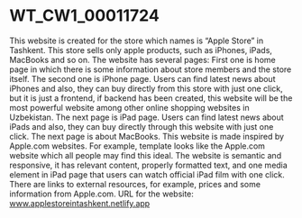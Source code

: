# WT_CW1_00011724
This website is created for the store which names is “Apple Store” in Tashkent. This store sells only apple products, such as iPhones, iPads, MacBooks and so on. The website has several pages: First one is home page in which there is some information about store members and the store itself. The second one is iPhone page. Users can find latest news about iPhones and also, they can buy directly from this store with just one click, but it is just a frontend, if backend has been created, this website will be the most powerful website among other online shopping websites in Uzbekistan. The next page is iPad page. Users can find latest news about iPads and also, they can buy directly through this website with just one click. The next page is about MacBooks. This website is made inspired by Apple.com websites. For example, template looks like the Apple.com website which all people may find this ideal. The website is semantic and responsive, it has relevant content, properly formatted text, and one media element in iPad page that users can watch official iPad film with one click. There are links to external resources, for example, prices and some information from Apple.com.  URL for the website: www.applestoreintashkent.netlify.app

